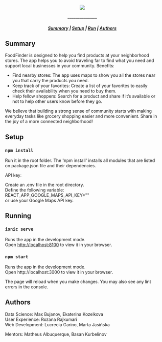 <p align="center">
  <img src="https://i.ibb.co/C0FgRXb/Bildschirmfoto-2023-02-18-um-10-55-14-removebg-preview.png" border="0">
</p>

<p align="center">
<p align="center">_______________</p>
</p>

<h5 align="center">
  <a href="#Summary">Summary</a>  |
  <a href="#Setup">Setup</a>  |
  <a href="#Running">Run</a>  |
  <a href="#Authors">Authors</a>
</h5>

## Summary

FoodFinder is designed to help you find products at your neighborhood stores. The app helps you to avoid traveling far to find what you need and support local businesses in your community.
Benefits:
- Find nearby stores: The app uses maps to show you all the stores near you that carry the products you need.
- Keep track of your favorites: Create a list of your favorites to easily check their availability when you need to buy them.
- Help fellow shoppers: Search for a product and share if it’s available or not to help other users know before they go.

We believe that building a strong sense of community starts with making everyday tasks like grocery shopping easier and more convenient. Share in the joy of a more connected neighborhood!

## Setup

### `npm install`

Run it in the root folder. The 'npm install' installs all modules that are listed on package.json file and their dependencies.

API key:

Create an .env file in the root directory. \
Define the following variable: \
REACT_APP_GOOGLE_MAPS_API_KEY="" \
or use your Google Maps API key.

## Running

### `ionic serve`

Runs the app in the development mode.\
Open [http://localhost:8100](http://localhost:8100) to view it in your browser.

### `npm start`

Runs the app in the development mode. \
Open http://localhost:3000 to view it in your browser.

The page will reload when you make changes.
You may also see any lint errors in the console.

## Authors

Data Science: Max Bujanov, Ekaterina Kozelkova \
User Experience: Rozana Rajkumari \
Web Development: Lucrecia Garino, Marta Jasińska

Mentors: Matheus Albuquerque, Basan Kurbelinov

